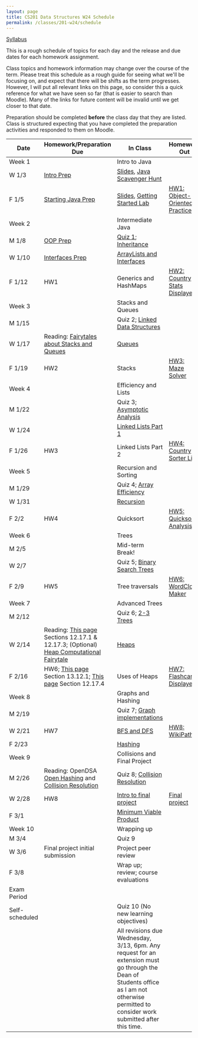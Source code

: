```yaml
---
layout: page
title: CS201 Data Structures W24 Schedule
permalink: /classes/201-w24/schedule
---
```


[Syllabus](syllabus)

This is a rough schedule of topics for each day and the release and due dates for each homework assignment.

Class topics and homework information may change over the course of the term. Please treat this schedule as a rough guide for seeing what we'll be focusing on, and expect that there will be shifts as the term progresses. However, I will put all relevant links on this page, so consider this a quick reference for what we have seen so far (that is easier to search than Moodle). Many of the links for future content will be invalid until we get closer to that date.

Preparation should be completed **before** the class day that they are listed. Class is structured expecting that you have completed the preparation activities and responded to them on Moodle.

| Date	| Homework/Preparation Due	| In Class |	Homework Out |
| ------- | --------------- | ------------- | -------------- |
| Week 1 | | Intro to Java | |
| W 1/3| [Intro Prep](intro-prep) | [Slides](https://docs.google.com/presentation/d/1VW51d9Oo4cZOt1euV9U1dllRZCXSfHojlPVQ9DArNqQ/edit), [Java Scavenger Hunt](java_scavenger)| |
| F 1/5 | [Starting Java Prep](java-prep) | [Slides](https://docs.google.com/presentation/d/1GalKVDubBhzVOX-ivQn3BLFyUbEPs15L-txZLhjlVOA/edit?usp=sharing), [Getting Started Lab](getting-started) |	[HW1: Object-Oriented Practice](hw1-oop-practice) |
| Week 2 | | Intermediate Java | |
| M 1/8 | [OOP Prep](oop-prep)	| [Quiz 1](quiz1); [Inheritance](inheritance-activity) |	 |
| W 1/10 | [Interfaces Prep](interfaces-prep) 	|	[ArrayLists and Interfaces](interface-lab)	| |
| F 1/12 | HW1 |		Generics and HashMaps	| [HW2: Country Stats Displayer](hw2)|
| Week 3 | | Stacks and Queues | |
| M 1/15 | | Quiz 2; [Linked Data Structures](linked-structures)	| |
| W 1/17 | Reading: [Fairytales about Stacks and Queues](http://computationaltales.blogspot.com/2011/04/stacks-queues-priority-queues-and.html)  |	[Queues](queues) |  |
| F 1/19 | HW2 |		Stacks	| [HW3: Maze Solver](hw3) |
| Week 4 | | Efficiency and Lists | |
| M 1/22 | |	Quiz 3; [Asymptotic Analysis](analysis-activity)	| |
| W 1/24 | | [Linked Lists Part 1](linked-list)	|  |
| F 1/26 | HW3 |	Linked Lists Part 2	| [HW4: Country Sorter List](hw4)|
| Week 5 | | Recursion and Sorting | |
| M 1/29 | |	Quiz 4; [Array Efficiency](array-efficiency) | |
| W 1/31 |		| [Recursion](recursion)	|  |
| F 2/2 | HW4|	Quicksort	| [HW5: Quicksort Analysis](hw5) |
| Week 6 | | Trees | |
| M 2/5	| |	Mid-term Break!	| |
| W 2/7 |  |	Quiz 5; [Binary Search Trees](BST-lab)| |
| F 2/9 | HW5| Tree traversals	| [HW6: WordCloud Maker](hw6) |
| Week 7 | | Advanced Trees | |
| M 2/12 | |	Quiz 6;	[2-3 Trees](two-three-tree)	| |
| W 2/14 | Reading: [This page](https://opendsa-server.cs.vt.edu/ODSA/Books/Everything/html/Heaps.html) Sections 12.17.1 & 12.17.3; (Optional) [Heap Computational Fairytale](http://computationaltales.blogspot.com/2011/04/president-of-heap.html)|	[Heaps](heap)		 | |
| F 2/16 |	HW6; [This page](https://opendsa-server.cs.vt.edu/ODSA/Books/Everything/html/Heapsort.html) Section 13.12.1; [This page](https://opendsa-server.cs.vt.edu/ODSA/Books/Everything/html/Heaps.html) Section 12.17.4 |	Uses of Heaps	| [HW7: Flashcard Displayer](hw7) |
| Week 8 | | Graphs and Hashing | |
| M 2/19 |  |	Quiz 7;	[Graph implementations](graphs)	| |
| W 2/21 | HW7 |[BFS and DFS](traversal-analysis)		 | [HW8: WikiPaths](hw8) |	
| F 2/23 | 	|  [Hashing](hashing) |	 |
| Week 9 | | Collisions and Final Project | |
| M 2/26 | Reading: OpenDSA [Open Hashing](https://opendsa-server.cs.vt.edu/ODSA/Books/Everything/html/OpenHash.html) and [Collision Resolution](https://opendsa-server.cs.vt.edu/ODSA/Books/Everything/html/HashCSimple.html)|		Quiz 8; [Collision Resolution](collisionresolution)	| |	
| W 2/28 |  HW8 |	[Intro to final project](project-intro) |[Final project](final-project) |
| F 3/1 |  |[Minimum Viable Product](project-checkin)	 |	 |
| Week 10 | | Wrapping up | |
| M 3/4	| | Quiz 9  | |
| W 3/6 | Final project initial submission | Project peer review | |
| F 3/8 |  | Wrap up; review; course evaluations	| |
| Exam Period | | | |
| Self-scheduled | | Quiz 10 (No new learning objectives) | |
| | | All revisions due Wednesday, 3/13, 6pm. Any request for an extension must go through the Dean of Students office as I am not otherwise permitted to consider work submitted after this time. | |